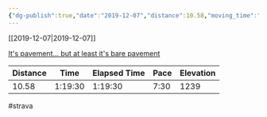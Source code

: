 ```yaml
---
{"dg-publish":true,"date":"2019-12-07","distance":10.58,"moving_time":"1:19:30","elapsed_time":"1:19:30","pace":"7:30","total_elevation_gain":1239,"url":"https://www.strava.com/activities/2918261688","permalink":"/01-personal/strava/2019-12-07-it-s-pavement-but-at-least-it-s-bare-pavement/","dgPassFrontmatter":true}
---
```



[[2019-12-07\|2019-12-07]]

[It's pavement... but at least it's bare pavement](https://www.strava.com/activities/2918261688)

| Distance | Time    | Elapsed Time | Pace | Elevation |
| -------- | ------- | ------------ | ---- | --------- |
| 10.58    | 1:19:30 | 1:19:30      | 7:30 | 1239      |




#strava
